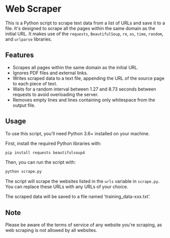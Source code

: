 # Web Scraper

This is a Python script to scrape text data from a list of URLs and save it to a file. It's designed to scrape all the pages within the same domain as the initial URL. It makes use of the `requests`, `BeautifulSoup`, `re`, `os`, `time`, `random`, and `urlparse` libraries.

## Features

- Scrapes all pages within the same domain as the initial URL.
- Ignores PDF files and external links.
- Writes scraped data to a text file, appending the URL of the source page to each piece of text.
- Waits for a random interval between 1.27 and 8.73 seconds between requests to avoid overloading the server.
- Removes empty lines and lines containing only whitespace from the output file.

## Usage

To use this script, you'll need Python 3.6+ installed on your machine.

First, install the required Python libraries with:

```bash
pip install requests beautifulsoup4
```


Then, you can run the script with:

```bash
python scrape.py
```


The script will scrape the websites listed in the `urls` variable in `scrape.py`. You can replace these URLs with any URLs of your choice.

The scraped data will be saved to a file named 'training_data-xxx.txt'. 

## Note

Please be aware of the terms of service of any website you're scraping, as web scraping is not allowed by all websites.
